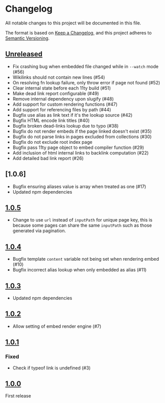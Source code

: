 # Changelog

All notable changes to this project will be documented in this file.

The format is based on [Keep a Changelog](https://keepachangelog.com/en/1.0.0/),
and this project adheres to [Semantic Versioning](https://semver.org/spec/v2.0.0.html).

## [Unreleased]

- Fix crashing bug when embedded file changed while in `--watch` mode (#56)
- Wikilinks should not contain new lines (#54)
- On resolving fn lookup failure, only throw error if page not found (#52)
- Clear internal state before each 11ty build (#51)
- Make dead link report configurable (#49)
- Remove internal dependency upon slugify (#48)
- Add support for custom rendering functions (#47)
- Add support for referencing files by path (#44)
- Bugfix use alias as link text if it's the lookup source (#42)
- Bugfix HTML encode link titles (#40)
- Bugfix broken dead-links lookup due to typo (#38)
- Bugfix do not render embeds if the page linked doesn't exist (#35)
- Bugfix do not parse links in pages excluded from collections (#30)
- Bugfix do not exclude root index page
- Bugfix pass 11ty page object to embed compiler function (#29)
- Add inclusion of html internal links to backlink computation (#22)
- Add detailed bad link report (#26)

## [1.0.6]

- Bugfix ensuring aliases value is array when treated as one (#17)
- Updated npm dependencies

## [1.0.5]

- Change to use `url` instead of `inputPath` for unique page key, this is because some pages can share the same `inputPath` such as those generated via pagination.

## [1.0.4]

- Bugfix template `content` variable not being set when rendering embed (#10)
- Bugfix incorrect alias lookup when only embedded as alias (#11)

## [1.0.3]

- Updated npm dependencies

## [1.0.2]

- Allow setting of embed render engine (#7)

## [1.0.1]

### Fixed

- Check if typeof link is undefined (#3)

## [1.0.0]

First release

[1.0.0]: https://github.com/photogabble/eleventy-plugin-font-subsetting/releases/tag/v1.0.0
[1.0.1]: https://github.com/photogabble/eleventy-plugin-font-subsetting/releases/tag/v1.0.1
[1.0.2]: https://github.com/photogabble/eleventy-plugin-font-subsetting/releases/tag/v1.0.2
[1.0.3]: https://github.com/photogabble/eleventy-plugin-font-subsetting/releases/tag/v1.0.3
[1.0.4]: https://github.com/photogabble/eleventy-plugin-font-subsetting/releases/tag/v1.0.4
[1.0.5]: https://github.com/photogabble/eleventy-plugin-font-subsetting/releases/tag/v1.0.5
[1.0.5]: https://github.com/photogabble/eleventy-plugin-font-subsetting/releases/tag/v1.0.6
[Unreleased]: https://github.com/photogabble/eleventy-plugin-interlinker/tree/v1.1.0
